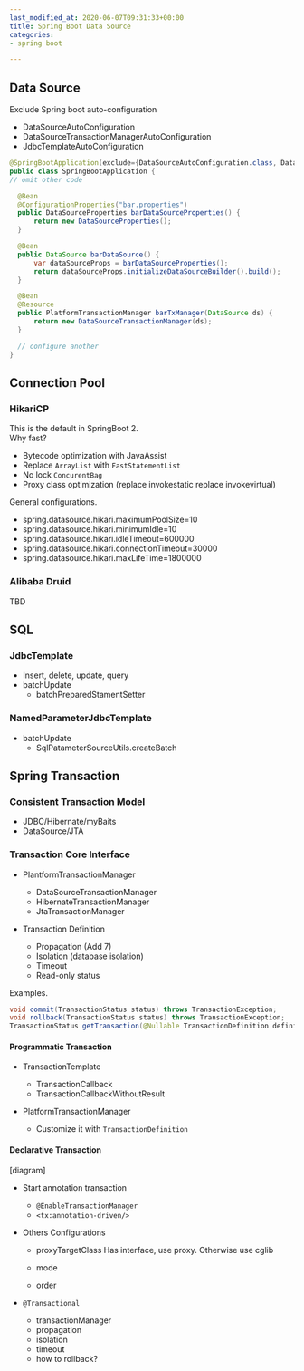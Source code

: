 ```yaml
---
last_modified_at: 2020-06-07T09:31:33+00:00
title: Spring Boot Data Source
categories:
- spring boot

---
```

## Data Source

Exclude Spring boot auto-configuration

* DataSourceAutoConfiguration
* DataSourceTransactionManagerAutoConfiguration
* JdbcTemplateAutoConfiguration

```java
@SpringBootApplication(exclude={DataSourceAutoConfiguration.class, DataSourceTransactionManagerAutoConfiguration.class, JdbcTemplateAutoConfiguration.class})
public class SpringBootApplication {
// omit other code

  @Bean
  @ConfigurationProperties("bar.properties")
  public DataSourceProperties barDataSourceProperties() {
      return new DataSourceProperties();
  }

  @Bean
  public DataSource barDataSource() {
      var dataSourceProps = barDataSourceProperties();
      return dataSourceProps.initializeDataSourceBuilder().build();
  }

  @Bean
  @Resource
  public PlatformTransactionManager barTxManager(DataSource ds) {
      return new DataSourceTransactionManager(ds);
  }

  // configure another
}
```

## Connection Pool
### HikariCP
This is the default in SpringBoot 2.  
Why fast?
* Bytecode optimization with JavaAssist
* Replace `ArrayList` with `FastStatementList`
* No lock `ConcurentBag`
* Proxy class optimization (replace invokestatic replace invokevirtual)

General configurations.
* spring.datasource.hikari.maximumPoolSize=10
* spring.datasource.hikari.minimumIdle=10
* spring.datasource.hikari.idleTimeout=600000
* spring.datasource.hikari.connectionTimeout=30000
* spring.datasource.hikari.maxLifeTime=1800000

### Alibaba Druid
TBD

## SQL
### JdbcTemplate
* Insert, delete, update, query
* batchUpdate
  * batchPreparedStamentSetter
  
### NamedParameterJdbcTemplate
* batchUpdate
  * SqlPatameterSourceUtils.createBatch
  
## Spring Transaction
### Consistent Transaction Model
* JDBC/Hibernate/myBaits
* DataSource/JTA

### Transaction Core Interface
* PlantformTransactionManager
  * DataSourceTransactionManager
  * HibernateTransactionManager
  * JtaTransactionManager
  
* Transaction Definition
  * Propagation (Add 7)
  * Isolation (database isolation)
  * Timeout
  * Read-only status

Examples.

```java
void commit(TransactionStatus status) throws TransactionException;
void rollback(TransactionStatus status) throws TransactionException;
TransactionStatus getTransaction(@Nullable TransactionDefinition definition) throws TransactionException;
```

#### Programmatic Transaction
* TransactionTemplate
  * TransactionCallback
  * TransactionCallbackWithoutResult
  
* PlatformTransactionManager
  * Customize it with `TransactionDefinition`
  
#### Declarative Transaction
[diagram]
* Start annotation transaction
  * `@EnableTransactionManager`
  * `<tx:annotation-driven/>`
  
* Others Configurations
  * proxyTargetClass
    Has interface, use proxy. Otherwise use cglib
    
  * mode
  * order

* `@Transactional`
  * transactionManager
  * propagation
  * isolation
  * timeout
  * how to rollback?